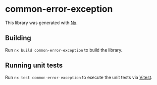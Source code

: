 # common-error-exception

This library was generated with [Nx](https://nx.dev).

## Building

Run `nx build common-error-exception` to build the library.

## Running unit tests

Run `nx test common-error-exception` to execute the unit tests via [Vitest](https://vitest.dev/).
